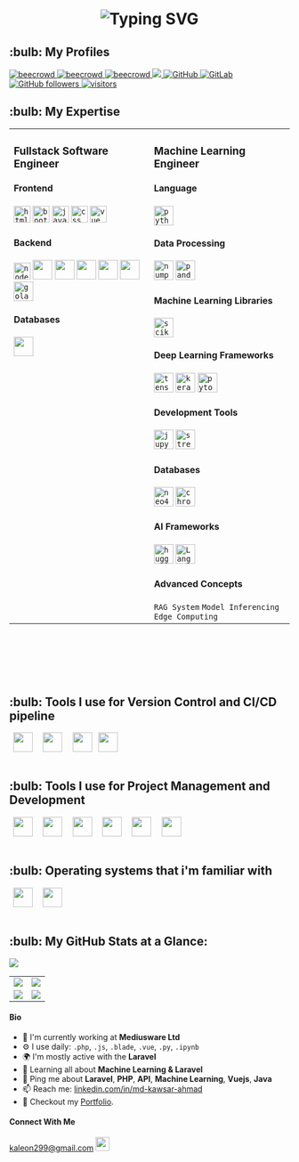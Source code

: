 <h1 align="center">
  <img src="https://readme-typing-svg.herokuapp.com?font=Orbitron&color=0000FF&size=32&center=true&vCenter=true&width=900&height=60&lines=Hello+World!+👋+I'm+Md.+Kawsar+Ahmad;Software+Engineer+|+Researcher+|+AI+Enthusiast;" alt="Typing SVG" />
</h1>




<h2>:bulb: My Profiles</h2>
<p align="left"> 


  <a href="https://www.beecrowd.com.br/judge/en/profile/413853">
    <img src="https://img.shields.io/badge/beecrowd-ahmad043-blueviolet" alt="beecrowd" />
  </a>
  <a href="https://codeforces.com/profile/noob_coder043">
    <img src="https://img.shields.io/badge/CodeForces-noob_coder043-blueviolet" alt="beecrowd" />
  </a>
   <a href="https://www.hackerrank.com/ahmad43">
    <img src="https://img.shields.io/badge/HackerRank-ahmad43-success" alt="beecrowd" />
  </a>
  <a href="https://www.linkedin.com/in/md-kawsar-ahmad-77800a105/">
    <img src="https://img.shields.io/badge/LinkedIn-0077B5?style=for-the-badge&logo=linkedin&logoColor=white" />
  </a>

 <a href="https://github.com/KawsarAhmad43">
  <img alt="GitHub" src="https://img.shields.io/badge/GitHub-KawsarAhmad43-black">
 </a>   
 <a href="https://gitlab.com/KawsarAhmad43">
  <img alt="GitLab" src="https://img.shields.io/badge/GitLab-KawsarAhmad43-orange">
 </a>
  

  <a href="https://github.com/KawsarAhmad43?tab=repositories">
    <img alt="GitHub followers" src="https://img.shields.io/github/followers/KawsarAhmad43?color=green&logo=github">
  </a>
  <a href="https://github.com/KawsarAhmad43/">
    <img src="https://komarev.com/ghpvc/?username=KawsarAhmad43" alt="visitors" />
  </a>


</p>




<h2>:bulb: My Expertise</h2>
<table>
  <tr>
    <td valign="top" width="50%">
      <h3>Fullstack Software Engineer</h3>
      <h4>Frontend</h4>
      <code><img title="HTML 5" alt="html5" width="30px" src="https://cdn.jsdelivr.net/gh/devicons/devicon/icons/html5/html5-original.svg" /></code>
      <code><img title="Bootstrap" alt="bootstrap" width="30px" src="https://cdn.jsdelivr.net/gh/devicons/devicon/icons/bootstrap/bootstrap-original.svg" /></code>
      <code><img title="JavaScript" alt="javascript" width="30px" src="https://cdn.jsdelivr.net/gh/devicons/devicon/icons/javascript/javascript-original.svg" /></code>
      <code><img title="CSS 3" alt="css 3" width="30px" src="https://cdn.jsdelivr.net/gh/devicons/devicon/icons/css3/css3-original.svg" /></code>
      <code><img title="Vue.js" alt="vue js" width="30px" src="https://cdn.jsdelivr.net/gh/devicons/devicon/icons/vuejs/vuejs-original.svg" /></code>
      <h4>Backend</h4>
      <code><img title="NodeJS" alt="node js" width="30px" src="https://cdn.jsdelivr.net/gh/devicons/devicon/icons/nodejs/nodejs-original.svg" /></code>
      <code><img width="35px" src="https://cdn.jsdelivr.net/gh/devicons/devicon@latest/icons/laravel/laravel-original.svg" /></code>
      <code><img width="35px" src="https://cdn.jsdelivr.net/gh/devicons/devicon@latest/icons/livewire/livewire-original-wordmark.svg" /></code>
      <code><img width="35px" src="https://cdn.jsdelivr.net/gh/devicons/devicon@latest/icons/django/django-plain.svg" /></code>
      <code><img width="35px" src="https://cdn.jsdelivr.net/gh/devicons/devicon@latest/icons/solidity/solidity-original.svg" /></code>
      <code><img width="35px" src="https://cdn.jsdelivr.net/gh/devicons/devicon/icons/php/php-original.svg" /></code>
      <code><img title="Golang" alt="golang" width="35px" src="https://cdn.jsdelivr.net/gh/devicons/devicon/icons/go/go-original.svg" /></code>
      <h4>Databases</h4>
      <code><img width="35px" src="https://cdn.jsdelivr.net/gh/devicons/devicon/icons/mysql/mysql-original-wordmark.svg" /></code>
    </td>
    <td valign="top" width="50%">
      <h3>Machine Learning Engineer</h3>
      <h4>Language</h4>
      <code><img title="Python" alt="python" width="35px" src="https://cdn.jsdelivr.net/gh/devicons/devicon/icons/python/python-original.svg" /></code>
      <h4>Data Processing</h4>
      <code><img title="NumPy" alt="numpy" width="35px" src="https://cdn.jsdelivr.net/gh/devicons/devicon/icons/numpy/numpy-original.svg" /></code>
      <code><img title="Pandas" alt="pandas" width="35px" src="https://cdn.jsdelivr.net/gh/devicons/devicon/icons/pandas/pandas-original.svg" /></code>
      <h4>Machine Learning Libraries</h4>
      <code><img title="Scikit-learn" alt="scikitlearn" width="35px" src="https://cdn.jsdelivr.net/gh/devicons/devicon/icons/scikitlearn/scikitlearn-original.svg" /></code>
      <h4>Deep Learning Frameworks</h4>
      <code><img title="TensorFlow" alt="tensorflow" width="35px" src="https://cdn.jsdelivr.net/gh/devicons/devicon/icons/tensorflow/tensorflow-original.svg" /></code>
      <code><img title="Keras" alt="keras" width="35px" src="https://cdn.jsdelivr.net/gh/devicons/devicon/icons/keras/keras-original.svg" /></code>
      <code><img title="PyTorch" alt="pytorch" width="35px" src="https://cdn.jsdelivr.net/gh/devicons/devicon/icons/pytorch/pytorch-original.svg" /></code>
      <h4>Development Tools</h4>
      <code><img title="Jupyter" alt="jupyter" width="35px" src="https://cdn.jsdelivr.net/gh/devicons/devicon/icons/jupyter/jupyter-original-wordmark.svg" /></code>
      <code><img title="Streamlit" alt="streamlit" width="35px" src="https://cdn.jsdelivr.net/gh/devicons/devicon@latest/icons/streamlit/streamlit-original.svg" /></code>
      <h4>Databases</h4>
      <code><img title="Neo4j" alt="neo4j" width="35px" src="https://cdn.jsdelivr.net/gh/devicons/devicon@latest/icons/neo4j/neo4j-original.svg" /></code>
      <code><img title="ChromaDB" alt="chromadb" width="35px" src="https://docs.trychroma.com/img/chroma.png" /></code>
      <h4>AI Frameworks</h4>
      <code><img title="Hugging Face" alt="huggingface" width="35px" src="https://cdn.jsdelivr.net/gh/devicons/devicon/icons/huggingface/huggingface-original.svg" /></code>
      <code><img title="LangChain" alt="LangChain" width="35px" src="https://github.com/user-attachments/assets/8040c888-4163-4b69-a66d-369bc1a07c5a" /></code>
      <h4>Advanced Concepts</h4>
      <code>RAG System</code>
      <code>Model Inferencing</code>
      <code>Edge Computing</code>
    </td>
  </tr>
</table>
</br></br>








<!-- <h2>:bulb: Languages & Frameworks I code in</h2> -->
<!-- <code><img title="HTML 5" alt="html5" width="30px" src="https://cdn.jsdelivr.net/gh/devicons/devicon/icons/html5/html5-original.svg" /></code> -->
<!-- <code><img title="HTML 5" alt="html5" width="30px" src="https://cdn.jsdelivr.net/gh/devicons/devicon/icons/bootstrap/bootstrap-original.svg" /></code> -->
<!-- <code><img title="JavaScript" alt="javascript" width="30px" src="https://cdn.jsdelivr.net/gh/devicons/devicon/icons/javascript/javascript-original.svg" /></code> -->
<!-- <code><img title="Python" alt="python" width="35px" src="https://cdn.jsdelivr.net/gh/devicons/devicon/icons/python/python-original.svg" /></code> -->
<!-- <code><img title="CSS 3" alt="css 3" width="30px" src="https://cdn.jsdelivr.net/gh/devicons/devicon/icons/css3/css3-original.svg" /></code> -->
<!-- <code><img title="ReactJS" alt="react js" width="30px" src="https://cdn.jsdelivr.net/gh/devicons/devicon/icons/react/react-original.svg" /></code> -->
<!-- <code><img title="NodeJS" alt="node js" width="30px" src="https://cdn.jsdelivr.net/gh/devicons/devicon/icons/nodejs/nodejs-original.svg" /></code> -->
<!-- <code><img width="35px" src="https://cdn.jsdelivr.net/gh/devicons/devicon@latest/icons/laravel/laravel-original.svg" /></code> -->
<!-- <code><img width="35px" src="https://cdn.jsdelivr.net/gh/devicons/devicon@latest/icons/livewire/livewire-original-wordmark.svg" /></code> -->
<!-- <code><img title="Vue.js" alt="vue js" width="30px" src="https://cdn.jsdelivr.net/gh/devicons/devicon/icons/vuejs/vuejs-original.svg" /></code> -->
<!-- <code><img title="Machine Learning" alt="machine learning" width="35px" src="https://cdn.jsdelivr.net/gh/devicons/devicon/icons/tensorflow/tensorflow-original.svg" /></code> -->
<!-- <code><img width="35px" src="https://cdn.jsdelivr.net/gh/devicons/devicon@latest/icons/django/django-plain.svg" /></code> -->
<!-- <code><img width="35px" src="https://cdn.jsdelivr.net/gh/devicons/devicon@latest/icons/solidity/solidity-original.svg" /></code> -->
<!-- <code><img width="35px" src="https://cdn.jsdelivr.net/gh/devicons/devicon/icons/mysql/mysql-original-wordmark.svg" /></code> -->
<!-- <code><img width="35px" src="https://cdn.jsdelivr.net/gh/devicons/devicon/icons/php/php-original.svg" /></code> -->
<!-- <code><img width="35px" src="https://cdn.jsdelivr.net/gh/devicons/devicon/icons/c/c-original.svg" /></code> -->
<!-- <code><img width="35px" src="https://cdn.jsdelivr.net/gh/devicons/devicon/icons/cplusplus/cplusplus-original.svg" /></code> -->
<!-- <code><img title="Golang" alt="golang" width="35px" src="https://cdn.jsdelivr.net/gh/devicons/devicon/icons/go/go-original.svg" /></code> -->
<!-- <code><img title="LangChain" alt="LangChain" width="35px" src="https://github.com/user-attachments/assets/8040c888-4163-4b69-a66d-369bc1a07c5a" /></code> -->




</br></br>

<h2>:bulb: Tools I use for Version Control and CI/CD pipeline</h2>    
<code> <img width="35px" src="https://cdn.jsdelivr.net/gh/devicons/devicon/icons/git/git-original-wordmark.svg" /> </code>
<code> <img width="35px" src="https://cdn.jsdelivr.net/gh/devicons/devicon/icons/github/github-original-wordmark.svg" /> </code>
<code> <img width="35px" src="https://cdn.jsdelivr.net/gh/devicons/devicon/icons/gitlab/gitlab-original-wordmark.svg" /></code>
<code> <img width="35px" src="https://cdn.jsdelivr.net/gh/devicons/devicon/icons/bitbucket/bitbucket-original-wordmark.svg" /> </code>              
</br></br>


<h2>:bulb: Tools I use for Project Management and Development</h2>
<code> <img width="35px" src="https://cdn.jsdelivr.net/gh/devicons/devicon/icons/jira/jira-original-wordmark.svg" /> </code>
<code> <img width="35px" src="https://cdn.jsdelivr.net/gh/devicons/devicon/icons/trello/trello-plain-wordmark.svg" /> </code>
<code> <img width="35px" src="https://cdn.jsdelivr.net/gh/devicons/devicon/icons/postman/postman-original-wordmark.svg" /> </code>
<code> <img width="35px" src="https://cdn.jsdelivr.net/gh/devicons/devicon/icons/vscode/vscode-original-wordmark.svg" /> </code>
<code> <img width="35px" src="https://img.icons8.com/color/48/000000/google-colab.png" /> </code>
<code> <img width="35px" src="https://cdn.iconscout.com/icon/free/png-256/free-laragon-3628708-3030006.png" /> </code>
</br></br>


<h2>:bulb: Operating systems that i'm familiar with</h2>
<code> <img width="35px" src="https://cdn.jsdelivr.net/gh/devicons/devicon/icons/centos/centos-original-wordmark.svg" /> </code>
<code> <img width="35px" src="https://cdn.jsdelivr.net/gh/devicons/devicon/icons/windows8/windows8-original.svg" /> </code>             
</br></br>




<h2>:bulb: My GitHub Stats at a Glance:</h2>

![](http://github-profile-summary-cards.vercel.app/api/cards/profile-details?username=KawsarAhmad43&theme=default)


<table>
  <tr>
    <td><img src="http://github-profile-summary-cards.vercel.app/api/cards/repos-per-language?username=KawsarAhmad43&theme=default"></td>
    <td><img src="http://github-profile-summary-cards.vercel.app/api/cards/most-commit-language?username=KawsarAhmad43&theme=default"></td>
  </tr>
  <tr>
    <td><img src="http://github-profile-summary-cards.vercel.app/api/cards/stats?username=KawsarAhmad43&theme=default"></td>
    <td><img src="http://github-profile-summary-cards.vercel.app/api/cards/productive-time?username=KawsarAhmad43&theme=default&utcOffset=8"></td>
  </tr>
</table>






#### Bio

- 🏢 I'm currently working at **Mediusware Ltd**
- ⚙️ I use daily: `.php`, `.js`, `.blade`, `.vue`, `.py`, `.ipynb`
- 🌍 I'm mostly active with the **Laravel**
- 🌱 Learning all about **Machine Learning & Laravel**
- 💬 Ping me about **Laravel**, **PHP**, **API**, **Machine Learning**, **Vuejs**, **Java**
- 📫 Reach me: [linkedin.com/in/md-kawsar-ahmad](https://www.linkedin.com/in/md-kawsar-ahmad-77800a105/)
- 📝 Checkout my [Portfolio](https://kawsarahmad43.github.io/me/).



#### Connect With Me

<p left="center">

<a href="https://www.gmail.com">kaleon299@gmail.com
  <img src="https://img.shields.io/badge/Gmail-D14836?style=for-the-badge&logo=gmail&logoColor=white" height=25>
</a>
</p>


